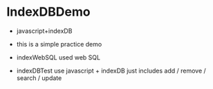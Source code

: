# IndexDBDemo
- javascript+indexDB

- this is a simple practice demo

- indexWebSQL used web SQL

- indexDBTest use javascript + indexDB just includes add / remove / search / update 
